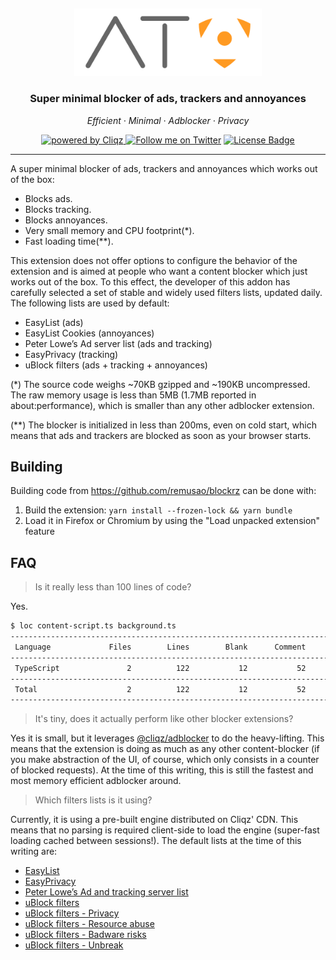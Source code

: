 
&nbsp;
<p align="center">
  <img src="https://raw.githubusercontent.com/remusao/blockrz/master/banner-light.png" width="300px" alt="ATO Blocker" />
</p>
<h3 align="center">Super minimal blocker of ads, trackers and annoyances</h3>

<p align="center">
  <em>
    Efficient
    · Minimal
    · Adblocker
    · Privacy
  </em>
</p>

<p align="center">
  <a href="https://cliqz.com" target="_blank" rel="noopener noreferrer">
    <img alt="powered by Cliqz" src="https://img.shields.io/badge/cliqz-powered-blue?logo=cliqz&style=flat-square">
  </a>
  <a href="https://twitter.com/pythux">
    <img alt="Follow me on Twitter" src="https://img.shields.io/twitter/follow/pythux.svg?logo=twitter&label=follow&style=flat-square"></a>
  <a href="https://github.com/remusao/blockrz/blob/master/LICENSE">
    <img alt="License Badge" src="https://img.shields.io/github/license/remusao/blockrz?style=flat-square"></a>
</p>

-----

A super minimal blocker of ads, trackers and annoyances which works out of the box:

* Blocks ads.
* Blocks tracking.
* Blocks annoyances.
* Very small memory and CPU footprint(*).
* Fast loading time(**).

This extension does not offer options to configure the behavior of the extension and is aimed at people who want a content blocker which just works out of the box. To this effect, the developer of this addon has carefully selected a set of stable and widely used filters lists, updated daily. The following lists are used by default:

* EasyList (ads)
* EasyList Cookies (annoyances)
* Peter Lowe’s Ad server list (ads and tracking)
* EasyPrivacy (tracking)
* uBlock filters (ads + tracking + annoyances)

(*) The source code weighs ~70KB gzipped and ~190KB uncompressed. The raw memory usage is less than 5MB (1.7MB reported in about:performance), which is smaller than any other adblocker extension.

(**) The blocker is initialized in less than 200ms, even on cold start, which means that ads and trackers are blocked as soon as your browser starts.

## Building

Building code from https://github.com/remusao/blockrz can be done with:

1. Build the extension: `yarn install --frozen-lock && yarn bundle`
2. Load it in Firefox or Chromium by using the "Load unpacked extension" feature

## FAQ

> Is it really less than 100 lines of code?

Yes.

```sh
$ loc content-script.ts background.ts
--------------------------------------------------------------------------------
 Language             Files        Lines        Blank      Comment         Code
--------------------------------------------------------------------------------
 TypeScript               2          122           12           52           58
--------------------------------------------------------------------------------
 Total                    2          122           12           52           58
--------------------------------------------------------------------------------
```

> It's tiny, does it actually perform like other blocker extensions?

Yes it is small, but it leverages
[@cliqz/adblocker](https://github.com/cliqz-oss/adblocker) to do the
heavy-lifting. This means that the extension is doing as much as any other
content-blocker (if you make abstraction of the UI, of course, which only
consists in a counter of blocked requests). At the time of this writing, this
is still the fastest and most memory efficient adblocker around.

> Which filters lists is it using?

Currently, it is using a pre-built engine distributed on Cliqz' CDN.
This means that no parsing is required client-side to load the engine
(super-fast loading cached between sessions!). The default lists at the
time of this writing are:

* [EasyList](https://easylist.to/easylist/easylist.txt)
* [EasyPrivacy](https://easylist.to/easylist/easyprivacy.txt)
* [Peter Lowe’s Ad and tracking server list](https://pgl.yoyo.org/adservers/serverlist.php?hostformat=adblockplus&showintro=0&mimetype=plaintext)
* [uBlock filters](https://raw.githubusercontent.com/uBlockOrigin/uAssets/master/filters/filters.txt)
* [uBlock filters - Privacy](https://raw.githubusercontent.com/uBlockOrigin/uAssets/master/filters/privacy.txt)
* [uBlock filters - Resource abuse](https://raw.githubusercontent.com/uBlockOrigin/uAssets/master/filters/resource-abuse.txt)
* [uBlock filters - Badware risks](https://raw.githubusercontent.com/uBlockOrigin/uAssets/master/filters/badware.txt)
* [uBlock filters - Unbreak](https://raw.githubusercontent.com/uBlockOrigin/uAssets/master/filters/unbreak.txt)
